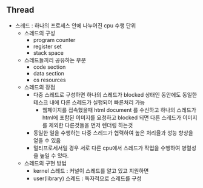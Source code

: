 Thread
---------
* 스레드 : 하나의 프로세스 안에 나누어진 cpu 수행 단위
  * 스레드의 구성
    * program counter
    * register set
    * stack space
  * 스레드들끼리 공유하는 부분
    * code section
    * data section
    * os resources
  * 스레드의 장점
    * 다중 스레드로 구성하면 하나의 스레드가 blocked 상태인 동안에도 동일한 테스크 내에 다른 스레드가 실행되어 빠른처리 가능
      * 웹페이지를 접속했을때 html document 를 수신하고 하나의 스레드가 html에 포함된 이미지를 요청하고 blocked 되면
      다른 스레드가 이미지를 제외한 다른것들을 먼저 렌더링 하는것
    * 동일한 일을 수행하는 다중 스레드가 협력하여 높은 처리율과 성능 향상을 얻을 수 있음
    * 멀티프로세서일 경우 서로 다른 cpu에서 스레드가 작업을 수행하여 병렬성을 높일 수 있다.
  * 스레드의 구현 방법
    * kernel 스레드 : 커널이 스레드를 알고 있고 지원하면
    * user(library) 스레드 : 독자적으로 스레드를 구성